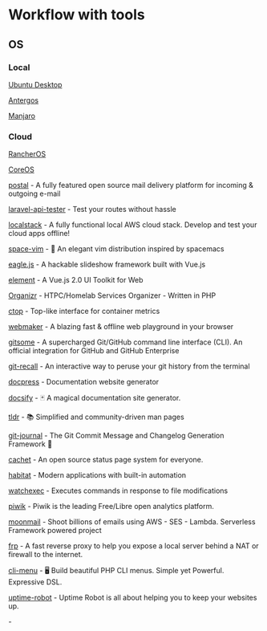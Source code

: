 # Workflow with tools

## OS

### Local

[Ubuntu Desktop](https://www.ubuntu.com/download/desktop)

[Antergos](https://antergos.com/try-it/#tryit_tab_section)

[Manjaro](https://manjaro.org/get-manjaro/)

### Cloud

[RancherOS](https://docs.rancher.com/os/running-rancheros/cloud/do/)

[CoreOS](https://coreos.com/os/docs/latest/booting-on-digitalocean.html)


[postal](https://github.com/atech/postal) - A fully featured open source mail delivery platform for incoming & outgoing e-mail

[laravel-api-tester](https://github.com/asvae/laravel-api-tester) - Test your routes without hassle 

[localstack](https://github.com/atlassian/localstack) - A fully functional local AWS cloud stack. Develop and test your cloud apps offline!

[space-vim](https://github.com/liuchengxu/space-vim) - :seedling: An elegant vim distribution inspired by spacemacs

[eagle.js](https://github.com/Zulko/eagle.js) - A hackable slideshow framework built with Vue.js

[element](https://github.com/ElemeFE/element) - A Vue.js 2.0 UI Toolkit for Web

[Organizr](https://github.com/causefx/Organizr) - HTPC/Homelab Services Organizer - Written in PHP

[ctop](https://github.com/bcicen/ctop) - Top-like interface for container metrics

[webmaker](https://webmakerapp.com/) - A blazing fast & offline web playground in your browser

[gitsome](https://github.com/donnemartin/gitsome) - A supercharged Git/GitHub command line interface (CLI). An official integration for GitHub and GitHub Enterprise

[git-recall](https://github.com/Fakerr/git-recall) - An interactive way to peruse your git history from the terminal

[docpress](https://github.com/docpress/docpress) - Documentation website generator

[docsify](https://github.com/QingWei-Li/docsify) - :black_joker: A magical documentation site generator. 

[tldr](https://github.com/tldr-pages/tldr) - :books: Simplified and community-driven man pages

[git-journal](https://github.com/saschagrunert/git-journal) - The Git Commit Message and Changelog Generation Framework :book:

[cachet](https://github.com/CachetHQ/Cachet) - An open source status page system for everyone. 

[habitat](https://github.com/habitat-sh/habitat) - Modern applications with built-in automation 

[watchexec](https://github.com/mattgreen/watchexec) - Executes commands in response to file modifications

[piwik](https://github.com/piwik/piwik) - Piwik is the leading Free/Libre open analytics platform.

[moonmail](https://github.com/microapps/MoonMail) - Shoot billions of emails using AWS - SES - Lambda. Serverless Framework powered project

[frp](https://github.com/fatedier/frp) - A fast reverse proxy to help you expose a local server behind a NAT or firewall to the internet.

[cli-menu](https://github.com/php-school/cli-menu) - :desktop_computer: Build beautiful PHP CLI menus. Simple yet Powerful. Expressive DSL.

[uptime-robot](https://uptimerobot.com/) - Uptime Robot is all about helping you to keep your websites up.

[]() - 
